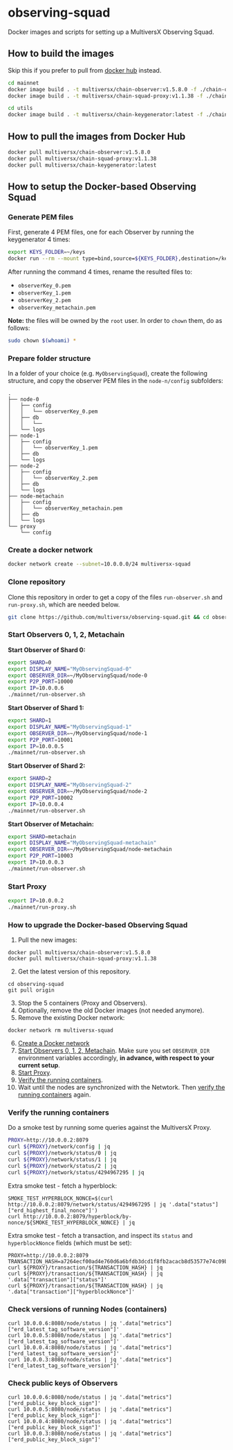 # observing-squad

Docker images and scripts for setting up a MultiversX Observing Squad.

## How to build the images

Skip this if you prefer to pull from [docker hub](https://hub.docker.com/u/multiversx) instead.

```bash
cd mainnet
docker image build . -t multiversx/chain-observer:v1.5.8.0 -f ./chain-observer
docker image build . -t multiversx/chain-squad-proxy:v1.1.38 -f ./chain-proxy
```

```bash
cd utils
docker image build . -t multiversx/chain-keygenerator:latest -f ./chain-keygenerator
```

## How to pull the images from Docker Hub

```bash
docker pull multiversx/chain-observer:v1.5.8.0
docker pull multiversx/chain-squad-proxy:v1.1.38
docker pull multiversx/chain-keygenerator:latest
```

## How to setup the Docker-based Observing Squad

### Generate PEM files

First, generate 4 PEM files, one for each Observer by running the keygenerator 4 times:

```bash
export KEYS_FOLDER=~/keys
docker run --rm --mount type=bind,source=${KEYS_FOLDER},destination=/keys --workdir /keys multiversx/chain-keygenerator:latest
```

After running the command 4 times, rename the resulted files to:

- `observerKey_0.pem`
- `observerKey_1.pem`
- `observerKey_2.pem`
- `observerKey_metachain.pem`

**Note:** the files will be owned by the `root` user. In order to `chown` them, do as follows:

```bash
sudo chown $(whoami) *
```

### Prepare folder structure

In a folder of your choice (e.g. `MyObservingSquad`), create the following structure, and copy the observer PEM files in the `node-n/config` subfolders:

```
.
├── node-0
│   ├── config
│   │   └── observerKey_0.pem
│   ├── db
│   │   └──
│   └── logs
├── node-1
│   ├── config
│   │   └── observerKey_1.pem
│   ├── db
│   └── logs
├── node-2
│   ├── config
│   │   └── observerKey_2.pem
│   ├── db
│   └── logs
├── node-metachain
│   ├── config
│   │   └── observerKey_metachain.pem
│   ├── db
│   └── logs
└── proxy
    └── config
```

### Create a docker network

```bash
docker network create --subnet=10.0.0.0/24 multiversx-squad
```

### Clone repository

Clone this repository in order to get a copy of the files `run-observer.sh` and `run-proxy.sh`, which are needed below.

```bash
git clone https://github.com/multiversx/observing-squad.git && cd observing-squad
```

### Start Observers 0, 1, 2, Metachain

**Start Observer of Shard 0:**

```bash
export SHARD=0
export DISPLAY_NAME="MyObservingSquad-0"
export OBSERVER_DIR=~/MyObservingSquad/node-0
export P2P_PORT=10000
export IP=10.0.0.6
./mainnet/run-observer.sh
```

**Start Observer of Shard 1:**

```bash
export SHARD=1
export DISPLAY_NAME="MyObservingSquad-1"
export OBSERVER_DIR=~/MyObservingSquad/node-1
export P2P_PORT=10001
export IP=10.0.0.5
./mainnet/run-observer.sh
```

**Start Observer of Shard 2:**

```bash
export SHARD=2
export DISPLAY_NAME="MyObservingSquad-2"
export OBSERVER_DIR=~/MyObservingSquad/node-2
export P2P_PORT=10002
export IP=10.0.0.4
./mainnet/run-observer.sh
```

**Start Observer of Metachain:**

```bash
export SHARD=metachain
export DISPLAY_NAME="MyObservingSquad-metachain"
export OBSERVER_DIR=~/MyObservingSquad/node-metachain
export P2P_PORT=10003
export IP=10.0.0.3
./mainnet/run-observer.sh
```

### Start Proxy

```bash
export IP=10.0.0.2
./mainnet/run-proxy.sh
```

### How to upgrade the Docker-based Observing Squad

1. Pull the new images:
```
docker pull multiversx/chain-observer:v1.5.8.0
docker pull multiversx/chain-squad-proxy:v1.1.38
```
2. Get the latest version of this repository.
```
cd observing-squad
git pull origin
```
3. Stop the 5 containers (Proxy and Observers).
4. Optionally, remove the old Docker images (not needed anymore).
5. Remove the existing Docker network: 
```
docker network rm multiversx-squad
```
6. [Create a Docker network](#create-a-docker-network)
7. [Start Observers 0, 1, 2, Metachain](#start-observers-0-1-2-metachain). Make sure you set `OBSERVER_DIR` environment variables accordingly, **in advance, with respect to your current setup**.
8. [Start Proxy](#start-proxy).
9. [Verify the running containers](#verify-the-running-containers).
10. Wait until the nodes are synchronized with the Netwtork. Then [verify the running containers](#verify-the-running-containers) again.

### Verify the running containers

Do a smoke test by running some queries against the MultiversX Proxy.

```bash
PROXY=http://10.0.0.2:8079
curl ${PROXY}/network/config | jq
curl ${PROXY}/network/status/0 | jq
curl ${PROXY}/network/status/1 | jq
curl ${PROXY}/network/status/2 | jq
curl ${PROXY}/network/status/4294967295 | jq
```

Extra smoke test - fetch a hyperblock:
```
SMOKE_TEST_HYPERBLOCK_NONCE=$(curl http://10.0.0.2:8079/network/status/4294967295 | jq '.data["status"]["erd_highest_final_nonce"]')
curl http://10.0.0.2:8079/hyperblock/by-nonce/${SMOKE_TEST_HYPERBLOCK_NONCE} | jq
```

Extra smoke test - fetch a transaction, and inspect its `status` and `hyperblockNonce` fields (which must be set):
```
PROXY=http://10.0.0.2:8079
TRANSACTION_HASH=a7264ecf00ad4e760d6a6bfdb3dcd1f8fb2acacb8d53577e74c09b6148812bd8
curl ${PROXY}/transaction/${TRANSACTION_HASH} | jq
curl ${PROXY}/transaction/${TRANSACTION_HASH} | jq '.data["transaction"]["status"]'
curl ${PROXY}/transaction/${TRANSACTION_HASH} | jq '.data["transaction"]["hyperblockNonce"]'
```

### Check versions of running Nodes (containers)

```
curl 10.0.0.6:8080/node/status | jq '.data["metrics"]["erd_latest_tag_software_version"]'
curl 10.0.0.5:8080/node/status | jq '.data["metrics"]["erd_latest_tag_software_version"]'
curl 10.0.0.4:8080/node/status | jq '.data["metrics"]["erd_latest_tag_software_version"]'
curl 10.0.0.3:8080/node/status | jq '.data["metrics"]["erd_latest_tag_software_version"]'
```

### Check public keys of Observers

```
curl 10.0.0.6:8080/node/status | jq '.data["metrics"]["erd_public_key_block_sign"]'
curl 10.0.0.5:8080/node/status | jq '.data["metrics"]["erd_public_key_block_sign"]'
curl 10.0.0.4:8080/node/status | jq '.data["metrics"]["erd_public_key_block_sign"]'
curl 10.0.0.3:8080/node/status | jq '.data["metrics"]["erd_public_key_block_sign"]'
```
